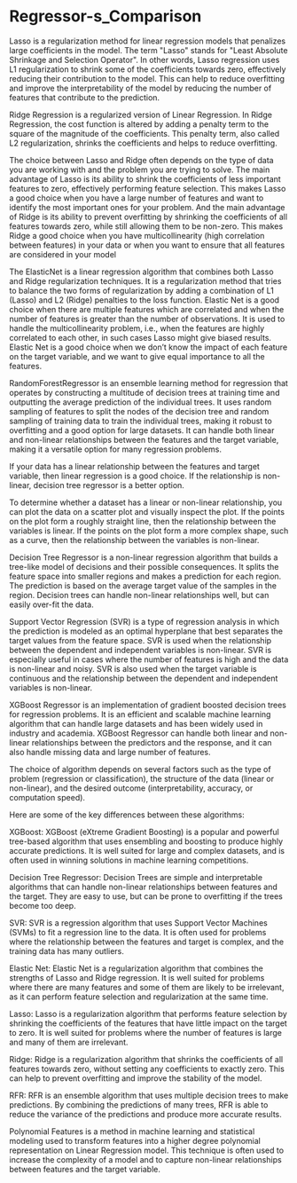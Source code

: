 # Regressor-s_Comparison

Lasso is a regularization method for linear regression models that penalizes large coefficients in the model. The term "Lasso" stands for "Least Absolute Shrinkage and Selection Operator". In other words, Lasso regression uses L1 regularization to shrink some of the coefficients towards zero, effectively reducing their contribution to the model. This can help to reduce overfitting and improve the interpretability of the model by reducing the number of features that contribute to the prediction.

Ridge Regression is a regularized version of Linear Regression. In Ridge Regression, the cost function is altered by adding a penalty term to the square of the magnitude of the coefficients. This penalty term, also called L2 regularization, shrinks the coefficients and helps to reduce overfitting.

The choice between Lasso and Ridge often depends on the type of data you are working with and the problem you are trying to solve.
The main advantage of Lasso is its ability to shrink the coefficients of less important features to zero, effectively performing feature selection. This makes Lasso a good choice when you have a large number of features and want to identify the most important ones for your problem. And the main advantage of Ridge is its ability to prevent overfitting by shrinking the coefficients of all features towards zero, while still allowing them to be non-zero. This makes Ridge a good choice when you have multicollinearity (high correlation between features) in your data or when you want to ensure that all features are considered in your model

The ElasticNet is a linear regression algorithm that combines both Lasso and Ridge regularization techniques. It is a regularization method that tries to balance the two forms of regularization by adding a combination of L1 (Lasso) and L2 (Ridge) penalties to the loss function.
Elastic Net is a good choice when there are multiple features which are correlated and when the number of features is greater than the number of observations. It is used to handle the multicollinearity problem, i.e., when the features are highly correlated to each other, in such cases Lasso might give biased results. Elastic Net is a good choice when we don’t know the impact of each feature on the target variable, and we want to give equal importance to all the features.

RandomForestRegressor is an ensemble learning method for regression that operates by constructing a multitude of decision trees at training time and outputting the average prediction of the individual trees. It uses random sampling of features to split the nodes of the decision tree and random sampling of training data to train the individual trees, making it robust to overfitting and a good option for large datasets. It can handle both linear and non-linear relationships between the features and the target variable, making it a versatile option for many regression problems.

If your data has a linear relationship between the features and target variable, then linear regression is a good choice. If the relationship is non-linear, decision tree regressor is a better option.

To determine whether a dataset has a linear or non-linear relationship, you can plot the data on a scatter plot and visually inspect the plot. If the points on the plot form a roughly straight line, then the relationship between the variables is linear. If the points on the plot form a more complex shape, such as a curve, then the relationship between the variables is non-linear.

Decision Tree Regressor is a non-linear regression algorithm that builds a tree-like model of decisions and their possible consequences. It splits the feature space into smaller regions and makes a prediction for each region. The prediction is based on the average target value of the samples in the region. Decision trees can handle non-linear relationships well, but can easily over-fit the data.

Support Vector Regression (SVR) is a type of regression analysis in which the prediction is modeled as an optimal hyperplane that best separates the target values from the feature space. SVR is used when the relationship between the dependent and independent variables is non-linear.
SVR is especially useful in cases where the number of features is high and the data is non-linear and noisy. SVR is also used when the target variable is continuous and the relationship between the dependent and independent variables is non-linear.

XGBoost Regressor is an implementation of gradient boosted decision trees for regression problems. It is an efficient and scalable machine learning algorithm that can handle large datasets and has been widely used in industry and academia. XGBoost Regressor can handle both linear and non-linear relationships between the predictors and the response, and it can also handle missing data and large number of features.

The choice of algorithm depends on several factors such as the type of problem (regression or classification), the structure of the data (linear or non-linear), and the desired outcome (interpretability, accuracy, or computation speed).

Here are some of the key differences between these algorithms:

XGBoost: XGBoost (eXtreme Gradient Boosting) is a popular and powerful tree-based algorithm that uses ensembling and boosting to produce highly accurate predictions. It is well suited for large and complex datasets, and is often used in winning solutions in machine learning competitions.

Decision Tree Regressor: Decision Trees are simple and interpretable algorithms that can handle non-linear relationships between features and the target. They are easy to use, but can be prone to overfitting if the trees become too deep.

SVR: SVR is a regression algorithm that uses Support Vector Machines (SVMs) to fit a regression line to the data. It is often used for problems where the relationship between the features and target is complex, and the training data has many outliers.

Elastic Net: Elastic Net is a regularization algorithm that combines the strengths of Lasso and Ridge regression. It is well suited for problems where there are many features and some of them are likely to be irrelevant, as it can perform feature selection and regularization at the same time.

Lasso: Lasso is a regularization algorithm that performs feature selection by shrinking the coefficients of the features that have little impact on the target to zero. It is well suited for problems where the number of features is large and many of them are irrelevant.

Ridge: Ridge is a regularization algorithm that shrinks the coefficients of all features towards zero, without setting any coefficients to exactly zero. This can help to prevent overfitting and improve the stability of the model.

RFR: RFR is an ensemble algorithm that uses multiple decision trees to make predictions. By combining the predictions of many trees, RFR is able to reduce the variance of the predictions and produce more accurate results.

Polynomial Features is a method in machine learning and statistical modeling used to transform features into a higher degree polynomial representation on Linear Regression model. This technique is often used to increase the complexity of a model and to capture non-linear relationships between features and the target variable.


